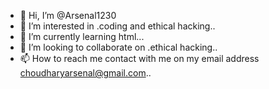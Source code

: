 - 👋 Hi, I’m @Arsenal1230
- 👀 I’m interested in .coding and ethical hacking..
- 🌱 I’m currently learning html...
- 💞️ I’m looking to collaborate on .ethical hacking..
- 📫 How to reach me contact with me on my email address choudharyarsenal@gmail.com..

<!---
Arsenal1230/Arsenal1230 is a ✨ special ✨ repository because its `README.md` (this file) appears on your GitHub profile.
You can click the Preview link to take a look at your changes.
--->
